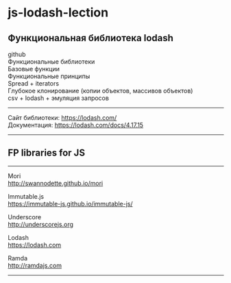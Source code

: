 # js-lodash-lection  
## Функциональная библиотека lodash  

github  
Функциональные библиотеки  
Базовые функции  
Функциональные принципы  
Spread + iterators  
Глубокое клонирование (копии объектов, массивов объектов)  
csv + lodash + эмуляция запросов  

---

Сайт библиотеки: https://lodash.com/  
Документация: https://lodash.com/docs/4.17.15  

---

## FP libraries for JS  
---
Mori  
		http://swannodette.github.io/mori  

Immutable.js  
		https://immutable-js.github.io/immutable-js/  

Underscore  
		http://underscorejs.org  

Lodash  
	https://lodash.com  

Ramda  
		http://ramdajs.com  

---
